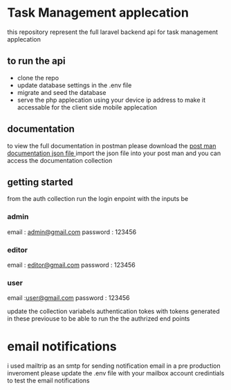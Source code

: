 # Task Management applecation

this repository represent the full laravel backend api for task management applecation

## to run the api 
- clone the repo
- update database settings in the .env file
- migrate and seed the database
- serve the php applecation using your device ip address to make it accessable for the client side mobile applecation

## documentation
to view the full documentation in postman please download the
[post man documentation json file ](task.postman_collection.json)
import the json file into your post man and you can access the documentation collection

## getting started 

from the auth collection run the login enpoint with the inputs be 

### admin
email : admin@gmail.com
password : 123456

### editor
email : editor@gmail.com
password : 123456

### user
email :user@gmail.com
password : 123456

update the collection variabels authentication tokes with tokens generated in these previouse to be able to run the the authrized end points 

# email notifications
i used mailtrip as an smtp for sending notification email in a pre production inveroment please update the .env file with your mailbox account credintials to test the email notifications
